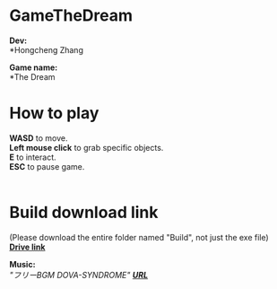 # GameTheDream

**Dev:** <br>
*Hongcheng Zhang<br>

**Game name:** <br>
*The Dream<br>

# How to play 
**WASD** to move. <br>
**Left mouse click** to grab specific objects. <br>
**E** to interact. <br>
**ESC** to pause game. <br>
<br>

# Build download link 
(Please download the entire folder named "Build", not just the exe file) <br>
[**Drive link**](https://drive.google.com/drive/folders/1mxHWdNB0wK-Um30c9VWj5k_GOy2RyHSa?usp=sharing) <br>

**Music:** <br>
_"フリーBGM DOVA-SYNDROME" [**URL**](https://youtu.be/kKg-aXVS1YI?list=PLtomM9b9ry_KNohicuiLKmTuT5CIYVn3L)_<br>
